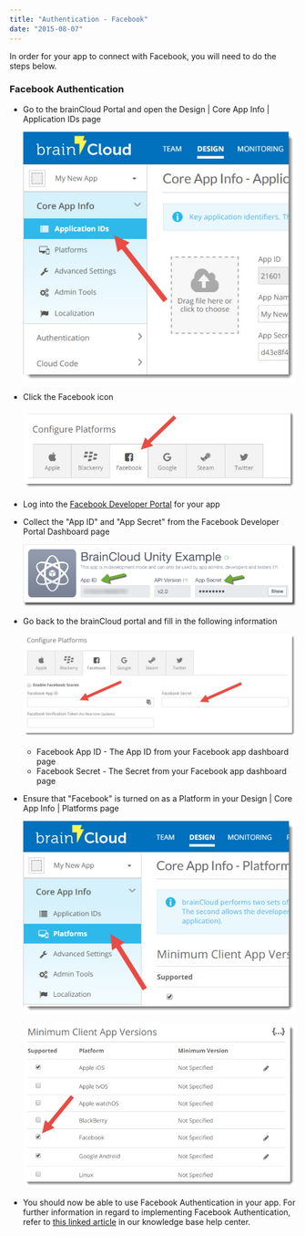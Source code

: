 ```yaml
---
title: "Authentication - Facebook"
date: "2015-08-07"
---
```


In order for your app to connect with Facebook, you will need to do the steps below.

### Facebook Authentication

- Go to the brainCloud Portal and open the Design | Core App Info | Application IDs page  
    
    [![brainCloud](images/brainCloud_fbAuth_1.jpg)](images/brainCloud_fbAuth_1.jpg)
    
- Click the Facebook icon  
    
    [![brainCloud](images/brainCloud_fbAuth_2.jpg)](images/brainCloud_fbAuth_2.jpg)
    
- Log into the [Facebook Developer Portal](https://developers.facebook.com) for your app
- Collect the "App ID" and "App Secret" from the Facebook Developer Portal Dashboard page  
    
    [![brainCloud](images/2015-08-07_14-14-05.png)](images/2015-08-07_14-14-05.png)
    
- Go back to the brainCloud portal and fill in the following information  
    
    [![brainCloud](images/brainCloud_fbAuth_3.jpg)](images/brainCloud_fbAuth_3.jpg)
    
    - Facebook App ID - The App ID from your Facebook app dashboard page
    - Facebook Secret - The Secret from your Facebook app dashboard page
- Ensure that "Facebook" is turned on as a Platform in your Design | Core App Info | Platforms page  
    
    [![brainCloud](images/brainCloud_fbAuth_4.jpg)](images/brainCloud_fbAuth_4.jpg)
    
      
    
    [![brainCloud](images/brainCloud_fbAuth_5.jpg)](images/brainCloud_fbAuth_5.jpg)
    
- You should now be able to use Facebook Authentication in your app. For further information in regard to implementing Facebook Authentication, refer to [this linked article](http://help.getbraincloud.com/en/articles/4668095-authenticate-facebook) in our knowledge base help center.
